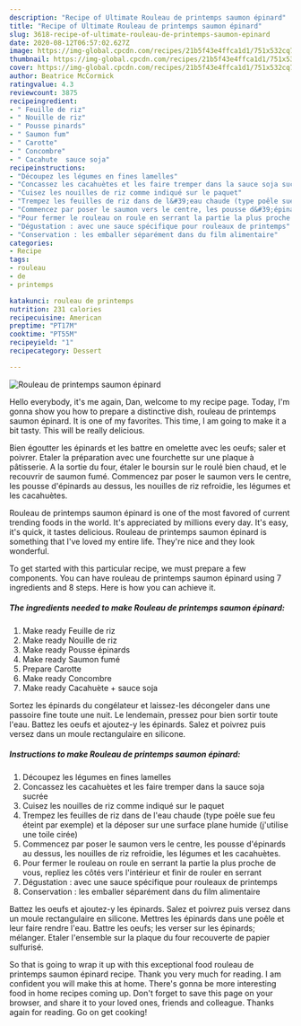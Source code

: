 ```yaml
---
description: "Recipe of Ultimate Rouleau de printemps saumon épinard"
title: "Recipe of Ultimate Rouleau de printemps saumon épinard"
slug: 3618-recipe-of-ultimate-rouleau-de-printemps-saumon-epinard
date: 2020-08-12T06:57:02.627Z
image: https://img-global.cpcdn.com/recipes/21b5f43e4ffca1d1/751x532cq70/rouleau-de-printemps-saumon-epinard-photo-principale-de-la-recette.jpg
thumbnail: https://img-global.cpcdn.com/recipes/21b5f43e4ffca1d1/751x532cq70/rouleau-de-printemps-saumon-epinard-photo-principale-de-la-recette.jpg
cover: https://img-global.cpcdn.com/recipes/21b5f43e4ffca1d1/751x532cq70/rouleau-de-printemps-saumon-epinard-photo-principale-de-la-recette.jpg
author: Beatrice McCormick
ratingvalue: 4.3
reviewcount: 3875
recipeingredient:
- " Feuille de riz"
- " Nouille de riz"
- " Pousse pinards"
- " Saumon fum"
- " Carotte"
- " Concombre"
- " Cacahute  sauce soja"
recipeinstructions:
- "Découpez les légumes en fines lamelles"
- "Concassez les cacahuètes et les faire tremper dans la sauce soja sucrée"
- "Cuisez les nouilles de riz comme indiqué sur le paquet"
- "Trempez les feuilles de riz dans de l&#39;eau chaude (type poêle sue feu éteint par exemple) et la déposer sur une surface plane humide (j&#39;utilise une toile cirée)"
- "Commencez par poser le saumon vers le centre, les pousse d&#39;épinards au dessus, les nouilles de riz refroidie, les légumes et les cacahuètes."
- "Pour fermer le rouleau on roule en serrant la partie la plus proche de vous, repliez les côtés vers l&#39;intérieur et finir de rouler en serrant"
- "Dégustation : avec une sauce spécifique pour rouleaux de printemps"
- "Conservation : les emballer séparément dans du film alimentaire"
categories:
- Recipe
tags:
- rouleau
- de
- printemps

katakunci: rouleau de printemps 
nutrition: 231 calories
recipecuisine: American
preptime: "PT17M"
cooktime: "PT55M"
recipeyield: "1"
recipecategory: Dessert

---
```



![Rouleau de printemps saumon épinard](https://img-global.cpcdn.com/recipes/21b5f43e4ffca1d1/751x532cq70/rouleau-de-printemps-saumon-epinard-photo-principale-de-la-recette.jpg)

Hello everybody, it's me again, Dan, welcome to my recipe page. Today, I'm gonna show you how to prepare a distinctive dish, rouleau de printemps saumon épinard. It is one of my favorites. This time, I am going to make it a bit tasty. This will be really delicious.

Bien égoutter les épinards et les battre en omelette avec les oeufs; saler et poivrer. Etaler la préparation avec une fourchette sur une plaque à pâtisserie. A la sortie du four, étaler le boursin sur le roulé bien chaud, et le recouvrir de saumon fumé. Commencez par poser le saumon vers le centre, les pousse d&#39;épinards au dessus, les nouilles de riz refroidie, les légumes et les cacahuètes.

Rouleau de printemps saumon épinard is one of the most favored of current trending foods in the world. It's appreciated by millions every day. It's easy, it's quick, it tastes delicious. Rouleau de printemps saumon épinard is something that I've loved my entire life. They're nice and they look wonderful.


To get started with this particular recipe, we must prepare a few components. You can have rouleau de printemps saumon épinard using 7 ingredients and 8 steps. Here is how you can achieve it.

<!--inarticleads1-->

##### The ingredients needed to make Rouleau de printemps saumon épinard:

1. Make ready  Feuille de riz
1. Make ready  Nouille de riz
1. Make ready  Pousse épinards
1. Make ready  Saumon fumé
1. Prepare  Carotte
1. Make ready  Concombre
1. Make ready  Cacahuète + sauce soja


Sortez les épinards du congélateur et laissez-les décongeler dans une passoire fine toute une nuit. Le lendemain, pressez pour bien sortir toute l&#39;eau. Battez les oeufs et ajoutez-y les épinards. Salez et poivrez puis versez dans un moule rectangulaire en silicone. 

<!--inarticleads2-->

##### Instructions to make Rouleau de printemps saumon épinard:

1. Découpez les légumes en fines lamelles
1. Concassez les cacahuètes et les faire tremper dans la sauce soja sucrée
1. Cuisez les nouilles de riz comme indiqué sur le paquet
1. Trempez les feuilles de riz dans de l&#39;eau chaude (type poêle sue feu éteint par exemple) et la déposer sur une surface plane humide (j&#39;utilise une toile cirée)
1. Commencez par poser le saumon vers le centre, les pousse d&#39;épinards au dessus, les nouilles de riz refroidie, les légumes et les cacahuètes.
1. Pour fermer le rouleau on roule en serrant la partie la plus proche de vous, repliez les côtés vers l&#39;intérieur et finir de rouler en serrant
1. Dégustation : avec une sauce spécifique pour rouleaux de printemps
1. Conservation : les emballer séparément dans du film alimentaire


Battez les oeufs et ajoutez-y les épinards. Salez et poivrez puis versez dans un moule rectangulaire en silicone. Mettres les épinards dans une poêle et leur faire rendre l&#39;eau. Battre les oeufs; les verser sur les épinards; mélanger. Etaler l&#39;ensemble sur la plaque du four recouverte de papier sulfurisé. 

So that is going to wrap it up with this exceptional food rouleau de printemps saumon épinard recipe. Thank you very much for reading. I am confident you will make this at home. There's gonna be more interesting food in home recipes coming up. Don't forget to save this page on your browser, and share it to your loved ones, friends and colleague. Thanks again for reading. Go on get cooking!
